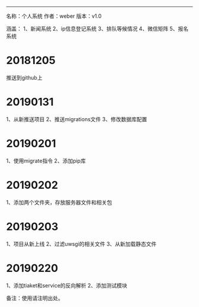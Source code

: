 ******************************
名称：个人系统
作者：weber
版本：v1.0


涵盖：
1、新闻系统
2、ip信息登记系统
3、排队等候情况
4、微信矩阵
5、报名系统

# 20181205
推送到github上


# 20190131
1、从新推送项目
2、推送migrations文件
3、修改数据库配置


# 20190201
1、使用migrate指令
2、添加pip库


# 20190202
1、添加两个文件夹，存放服务器文件和相关包


# 20190203
1、项目从新上线
2、过滤uwsgi的相关文件
3、从新加载静态文件


# 20190220
1、添加tiaket和service的反向解析
2、添加测试模块


备注：使用请注明出处。


